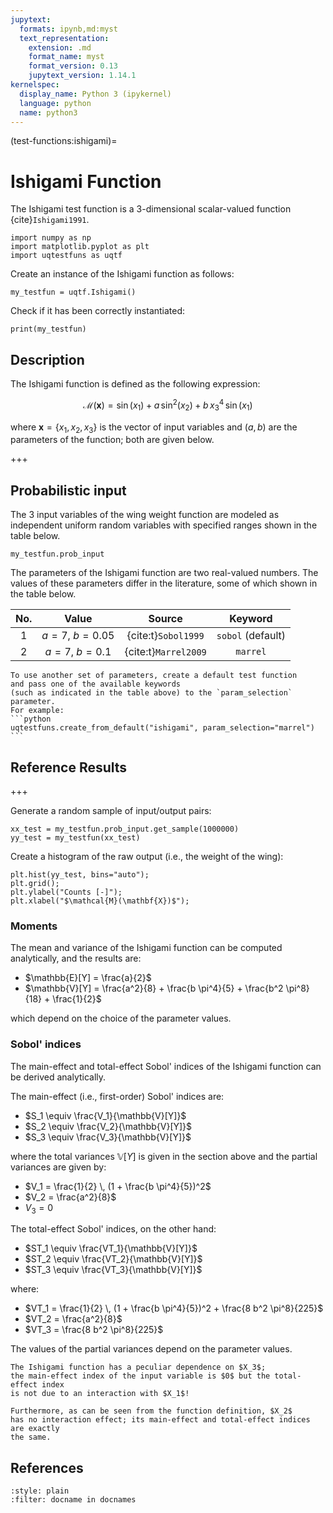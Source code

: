```yaml
---
jupytext:
  formats: ipynb,md:myst
  text_representation:
    extension: .md
    format_name: myst
    format_version: 0.13
    jupytext_version: 1.14.1
kernelspec:
  display_name: Python 3 (ipykernel)
  language: python
  name: python3
---
```


(test-functions:ishigami)=
# Ishigami Function

The Ishigami test function is a 3-dimensional scalar-valued function {cite}`Ishigami1991`.

```{code-cell} ipython3
import numpy as np
import matplotlib.pyplot as plt
import uqtestfuns as uqtf
```

Create an instance of the Ishigami function as follows:

```{code-cell} ipython3
my_testfun = uqtf.Ishigami()
```

Check if it has been correctly instantiated:

```{code-cell} ipython3
print(my_testfun)
```

## Description

The Ishigami function is defined as the following expression:

$$
\mathcal{M}(\boldsymbol{x}) = \sin(x_1) + a \, \sin^2(x_2) + b \, x_3^4 \, \sin{(x_1)} 
$$

where $\boldsymbol{x} = \{ x_1, x_2, x_3 \}$ is the vector of input variables
and $(a, b)$ are the parameters of the function;
both are given below.

+++

## Probabilistic input

The 3 input variables of the wing weight function are modeled
as independent uniform random variables
with specified ranges shown in the table below.

```{code-cell} ipython3
my_testfun.prob_input
```

The parameters of the Ishigami function are two real-valued numbers.
The values of these parameters differ in the literature,
some of which shown in the table below.

| No. | Value | Source | Keyword |
|:--:|:-----:|:-------:|:-------:|
| 1 | $a = 7$, $b = 0.05$ | {cite:t}`Sobol1999`  | `sobol` (default) |
| 2 | $a = 7$, $b = 0.1$  | {cite:t}`Marrel2009` | `marrel` |

````{note}
To use another set of parameters, create a default test function
and pass one of the available keywords
(such as indicated in the table above) to the `param_selection` parameter.
For example:
```python
uqtestfuns.create_from_default("ishigami", param_selection="marrel")
```
````

## Reference Results

+++

Generate a random sample of input/output pairs:

```{code-cell} ipython3
xx_test = my_testfun.prob_input.get_sample(1000000)
yy_test = my_testfun(xx_test)
```

Create a histogram of the raw output (i.e., the weight of the wing):

```{code-cell} ipython3
plt.hist(yy_test, bins="auto");
plt.grid();
plt.ylabel("Counts [-]");
plt.xlabel("$\mathcal{M}(\mathbf{X})$");
```

### Moments

The mean and variance of the Ishigami function can be computed analytically,
and the results are:

- $\mathbb{E}[Y] = \frac{a}{2}$
- $\mathbb{V}[Y] = \frac{a^2}{8} + \frac{b \pi^4}{5} + \frac{b^2 \pi^8}{18} + \frac{1}{2}$

which depend on the choice of the parameter values.

### Sobol' indices

The main-effect and total-effect Sobol' indices of the Ishigami function can be 
derived analytically.

The main-effect (i.e., first-order) Sobol' indices are:

- $S_1 \equiv \frac{V_1}{\mathbb{V}[Y]}$
- $S_2 \equiv \frac{V_2}{\mathbb{V}[Y]}$
- $S_3 \equiv \frac{V_3}{\mathbb{V}[Y]}$

where the total variances $\mathbb{V}[Y]$ is given in the section above and
the partial variances are given by:

- $V_1 = \frac{1}{2} \, (1 + \frac{b \pi^4}{5})^2$
- $V_2 = \frac{a^2}{8}$
- $V_3 = 0$

The total-effect Sobol' indices, on the other hand:

- $ST_1 \equiv \frac{VT_1}{\mathbb{V}[Y]}$
- $ST_2 \equiv \frac{VT_2}{\mathbb{V}[Y]}$
- $ST_3 \equiv \frac{VT_3}{\mathbb{V}[Y]}$

where:

- $VT_1 = \frac{1}{2} \, (1 + \frac{b \pi^4}{5})^2 + \frac{8 b^2 \pi^8}{225}$
- $VT_2 = \frac{a^2}{8}$
- $VT_3 = \frac{8 b^2 \pi^8}{225}$

The values of the partial variances depend on the parameter values.

```{note}
The Ishigami function has a peculiar dependence on $X_3$;
the main-effect index of the input variable is $0$ but the total-effect index
is not due to an interaction with $X_1$!

Furthermore, as can be seen from the function definition, $X_2$
has no interaction effect; its main-effect and total-effect indices are exactly
the same.
```

## References

```{bibliography}
:style: plain
:filter: docname in docnames
```